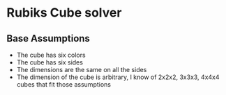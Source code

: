 # Rubiks Cube solver

## Base Assumptions

- The cube has six colors
- The cube has six sides
- The dimensions are the same on all the sides
- The dimension of the cube is arbitrary, I know of 2x2x2, 3x3x3, 4x4x4 cubes that fit those assumptions

## 